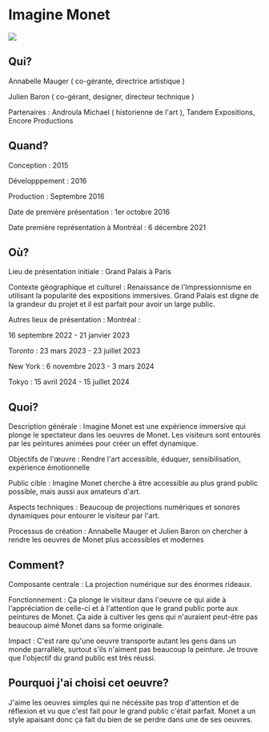 # Imagine Monet 
![](img/imagine-monet.avif)
## Qui?
Annabelle Mauger ( co-gérante, directrice artistique )

Julien Baron ( co-gérant, designer, directeur technique )

Partenaires : Androula Michael ( historienne de l'art ), Tandem Expositions, Encore Productions
## Quand?
Conception : 2015

Développpement : 2016

Production : Septembre 2016

Date de première présentation : 1er octobre 2016

Date première représentation à Montréal : 6 décembre 2021
## Où?
Lieu de présentation initiale : Grand Palais à Paris

Contexte géographique et culturel : Renaissance de l'Impressionnisme en utilisant la popularité des expositions immersives. Grand Palais est digne de la grandeur du projet et il est parfait pour avoir un large public.

Autres lieux de présentation : Montréal :

16 septembre 2022 - 21 janvier 2023

Toronto : 23 mars 2023 - 23 juillet 2023

New York : 6 novembre 2023 - 3 mars 2024

Tokyo : 15 avril 2024 - 15 juillet 2024
## Quoi?
Description générale : Imagine Monet est une expérience immersive qui plonge le spectateur dans les oeuvres de Monet. Les visiteurs sont entourés par les peintures animées pour créer un effet dynamique.

Objectifs de l'œuvre : Rendre l'art accessible, éduquer, sensibilisation, expérience émotionnelle

Public cible : Imagine Monet cherche à être accessible au plus grand public possible, mais aussi aux amateurs d'art.

Aspects techniques : Beaucoup de projections numériques et sonores dynamiques pour entourer le visiteur par l'art.

Processus de création : Annabelle Mauger et Julien Baron on chercher à rendre les oeuvres de Monet plus accessibles et modernes
## Comment?
Composante centrale : La projection numérique sur des énormes rideaux.

Fonctionnement : Ça plonge le visiteur dans l'oeuvre ce qui aide à l'appréciation de celle-ci et à l'attention que le grand public porte aux peintures de Monet. Ça aide à cultiver les gens qui n'auraient peut-être pas beaucoup aimé Monet dans sa forme originale.

Impact : C'est rare qu'une oeuvre transporte autant les gens dans un monde parrallèle, surtout s'ils n'aiment pas beaucoup la peinture. Je trouve que l'objectif du grand public est très réussi.
## Pourquoi j'ai choisi cet oeuvre?
J'aime les oeuvres simples qui ne nécéssite pas trop d'attention et de réflexion et vu que c'est fait pour le grand public c'était parfait. Monet a un style apaisant donc ça fait du bien de se perdre dans une de ses oeuvres.
